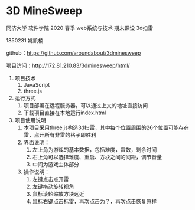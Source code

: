 # 3D MineSweep

同济大学 软件学院 2020 春季 web系统与技术 期末课设 3d扫雷

1850231 姚凯楠

github：<https://github.com/aroundabout/3dminesweep>

项目访问：<http://172.81.210.83/3dminesweep/html/>

1. 项目技术
   1. JavaScript
   2. three.js
2. 运行方式
   1. 项目部署在远程服务器，可以通过上文的地址直接访问
   2. 下载项目直接在本地运行index.html
3. 项目使用说明
   1. 本项目采用three.js构造3d扫雷，其中每个位置周围的26个位置可能存在雷，点开所有非雷的格子即胜利
   2. 界面说明：
      1. 左上角为游戏的基本数据，包括难度，雷数，剩余时间
      2. 右上角可以选择难度、重启、方块之间的间距，调节音量
      3. 中间为游戏主体部分
   3. 操作说明：
      1. 左键点击点开雷
      2. 左键拖动旋转视角
      3. 鼠标滚轮缩放方块远近
      4. 鼠标右键点击标雷，再次点击为？，再次点击恢复原样
